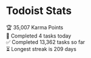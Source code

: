 
# Todoist Stats

<!-- TODO-IST:START -->
🏆  35,007 Karma Points           
🌸  Completed 4 tasks today           
✅  Completed 13,362 tasks so far           
⏳  Longest streak is 209 days
<!-- TODO-IST:END -->
